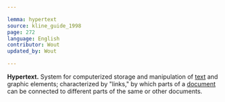 ```yaml
---

lemma: hypertext
source: kline_guide_1998
page: 272
language: English
contributor: Wout
updated_by: Wout

---
```


**Hypertext.** System for computerized storage and manipulation of [text](text.html) and graphic elements; characterized by "links," by which parts of a [document](document.html) can be connected to different parts of the same or other documents.
